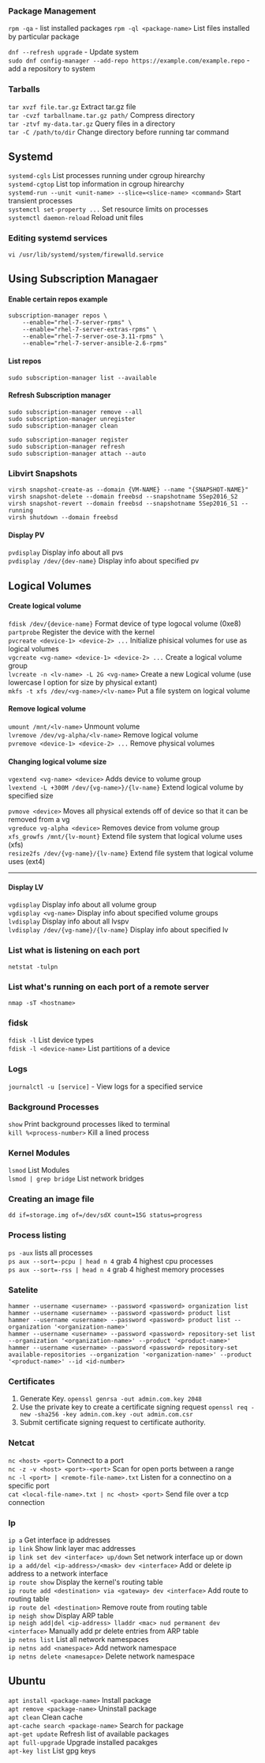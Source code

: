 ### Package Management 
`rpm -qa` - list installed packages
`rpm -ql <package-name>` List files installed by particular package

`dnf --refresh upgrade` - Update system <br />
`sudo dnf config-manager --add-repo https://example.com/example.repo` - add a repository to system

### Tarballs
`tar xvzf file.tar.gz` Extract tar.gz file <br />
`tar -cvzf tarballname.tar.gz path/` Compress directory <br />
`tar -ztvf my-data.tar.gz` Query files in a directory <br />
`tar -C /path/to/dir` Change directory before running tar command <br />

## Systemd
`systemd-cgls` List processes running under cgroup hirearchy <br />
`systemd-cgtop` List top information in cgroup hirearchy <br />
`systemd-run --unit <unit-name> --slice=<slice-name> <command>` Start transient processes <br />
`systemctl set-property ...` Set resource limits on processes <br />
`systemctl daemon-reload` Reload unit files <br />

### Editing systemd services
`vi /usr/lib/systemd/system/firewalld.service`

## Using Subscription Managaer

#### Enable certain repos example
```
subscription-manager repos \
    --enable="rhel-7-server-rpms" \
    --enable="rhel-7-server-extras-rpms" \
    --enable="rhel-7-server-ose-3.11-rpms" \
    --enable="rhel-7-server-ansible-2.6-rpms"
```

#### List repos
`sudo subscription-manager list --available`

#### Refresh Subscription manager
```
sudo subscription-manager remove --all
sudo subscription-manager unregister
sudo subscription-manager clean

sudo subscription-manager register
sudo subscription-manager refresh
sudo subscription-manager attach --auto
```

### Libvirt Snapshots
```
virsh snapshot-create-as --domain {VM-NAME} --name "{SNAPSHOT-NAME}"
virsh snapshot-delete --domain freebsd --snapshotname 5Sep2016_S2
virsh snapshot-revert --domain freebsd --snapshotname 5Sep2016_S1 --running
virsh shutdown --domain freebsd
```

#### Display PV 
`pvdisplay` Display info about all pvs <br /> 
`pvdisplay /dev/{dev-name}` Display info about specified pv <br />

## Logical Volumes
#### Create logical volume
`fdisk /dev/{device-name}` Format device of type logocal volume (0xe8) <br />
`partprobe` Register the device with the kernel <br />
`pvcreate <device-1> <device-2> ...` Initialize phisical volumes for use as logical volumes <br />
`vgcreate <vg-name> <device-1> <device-2> ...` Create a logical volume group <br />
`lvcreate -n <lv-name> -L 2G <vg-name>` Create a new Logical volume (use lowercase l option for size by physical extant)<br /> 
`mkfs -t xfs /dev/<vg-name>/<lv-name>` Put a file system on logical volume <br /> 

#### Remove logical volume
`umount /mnt/<lv-name>` Unmount volume <br />
`lvremove /dev/vg-alpha/<lv-name>` Remove logical volume <br />
`pvremove <device-1> <device-2> ...` Remove physical volumes <br />

#### Changing logical volume size
`vgextend <vg-name> <device>` Adds device to volume group <br />
`lvextend -L +300M /dev/{vg-name>}/{lv-name}` Extend logical volume by specified size <br /> 

`pvmove <device>` Moves all physical extends off of device so that it can be removed from a vg <br />
`vgreduce vg-alpha <device>` Removes device from volume group <br />
`xfs_growfs /mnt/{lv-mount}` Extend file system that logical volume uses (xfs)<br />
`resize2fs /dev/{vg-name}/{lv-name}` Extend file system that logical volume uses (ext4) <br />

***

#### Display LV
`vgdisplay` Display info about all volume group <br /> 
`vgdisplay <vg-name>` Display info about specified volume groups <br />
`lvdisplay` Display info about all lvspv <br /> 
`lvdisplay /dev/{vg-name}/{lv-name}` Display info about specified lv <br />

### List what is listening on each port
`netstat -tulpn`


### List what's running on each port of a remote server
`nmap -sT <hostname>`

### fidsk
`fdisk -l` List device types <br />
`fdisk -l <device-name>` List partitions of a device <br />

### Logs
`journalctl -u [service]` - View logs for a specified service

### Background Processes
`show` Print background processes liked to terminal <br />
`kill %<process-number>` Kill a lined process <br />

### Kernel Modules
`lsmod` List Modules <br />
`lsmod | grep bridge` List network bridges <br>

### Creating an image file
`dd if=storage.img of=/dev/sdX count=15G status=progress`

### Process listing
`ps -aux` lists all processes <br />
`ps aux --sort=-pcpu | head n 4` grab 4 highest cpu processes <br />
`ps aux --sort=-rss | head n 4` grab 4 highest memory processes <br />

### Satelite
`hammer --username <username> --password <password> organization list` <br/>
`hammer --username <username> --password <password> product list` <br/>
`hammer --username <username> --password <password> product list --organization '<organization-name>'` <br />
`hammer --username <username> --password <password> repository-set list --organization '<organization-name>' --product '<product-name>'` <br />
`hammer --username <username> --password <password> repository-set available-repositories --organization '<organization-name>' --product '<product-name>' --id <id-number>` <br />

### Certificates
1. Generate Key.
`openssl genrsa -out admin.com.key 2048`
2. Use the private key to create a certificate signing request
`openssl req -new -sha256 -key admin.com.key -out admin.com.csr`
3. Submit certificate signing request to certificate authority.

### Netcat
`nc <host> <port>` Connect to a port <br />
`nc -z -v <host> <port>-<port>` Scan for open ports between a range <br />
`nc -l <port> | <remote-file-name>.txt` Listen for a connectino on a specific port <br />
`cat <local-file-name>.txt | nc <host> <port>` Send file over a tcp connection <br />

### Ip
`ip a` Get interface ip addresses <br />
`ip link` Show link layer mac addresses <br />
`ip link set dev <interface> up/down` Set network interface up or down <br />
`ip a add/del <ip-address>/<mask> dev <interface>` Add or delete ip address to a network interface <br />
`ip route show` Display the kernel's routing table <br />
`ip route add <destination> via <gateway> dev <interface>` Add route to routing table <br />
`ip route del <destination>` Remove route from routing table <br />
`ip neigh show` Display ARP table <br />
`ip neigh add|del <ip-address> lladdr <mac> nud permanent dev <interface>` Manually add pr delete entries from ARP table <br />
`ip netns list` List all network namespaces <br />
`ip netns add <namespace>` Add network namespace <br />
`ip netns delete <namesapce>` Delete network namespace <br />

## Ubuntu
`apt install <package-name>` Install package <br />
`apt remove <package-name>` Uninstall package <br />
`apt clean` Clean cache <br />
`apt-cache search <package-name>` Search for package <br />
`apt-get update` Refresh list of available packages <br >
`apt full-upgrade` Upgrade installed pacakges <br />
`apt-key list` List gpg keys <br />